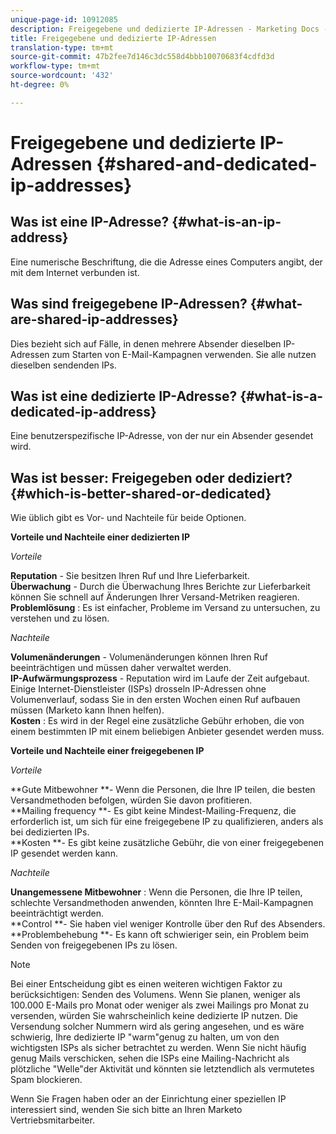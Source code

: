 ```yaml
---
unique-page-id: 10912085
description: Freigegebene und dedizierte IP-Adressen - Marketing Docs - Produktdokumentation
title: Freigegebene und dedizierte IP-Adressen
translation-type: tm+mt
source-git-commit: 47b2fee7d146c3dc558d4bbb10070683f4cdfd3d
workflow-type: tm+mt
source-wordcount: '432'
ht-degree: 0%

---
```



# Freigegebene und dedizierte IP-Adressen {#shared-and-dedicated-ip-addresses}

## Was ist eine IP-Adresse? {#what-is-an-ip-address}

Eine numerische Beschriftung, die die Adresse eines Computers angibt, der mit dem Internet verbunden ist.

## Was sind freigegebene IP-Adressen? {#what-are-shared-ip-addresses}

Dies bezieht sich auf Fälle, in denen mehrere Absender dieselben IP-Adressen zum Starten von E-Mail-Kampagnen verwenden. Sie alle nutzen dieselben sendenden IPs.

## Was ist eine dedizierte IP-Adresse? {#what-is-a-dedicated-ip-address}

Eine benutzerspezifische IP-Adresse, von der nur ein Absender gesendet wird.

## Was ist besser: Freigegeben oder dediziert? {#which-is-better-shared-or-dedicated}

Wie üblich gibt es Vor- und Nachteile für beide Optionen.

**Vorteile und Nachteile einer dedizierten IP**

*Vorteile*

**Reputation**  - Sie besitzen Ihren Ruf und Ihre Lieferbarkeit.\
**Überwachung**  - Durch die Überwachung Ihres Berichte zur Lieferbarkeit können Sie schnell auf Änderungen Ihrer Versand-Metriken reagieren.\
**Problemlösung** : Es ist einfacher, Probleme im Versand zu untersuchen, zu verstehen und zu lösen.

*Nachteile*

**Volumenänderungen**  - Volumenänderungen können Ihren Ruf beeinträchtigen und müssen daher verwaltet werden.\
**IP-Aufwärmungsprozess**  - Reputation wird im Laufe der Zeit aufgebaut. Einige Internet-Dienstleister (ISPs) drosseln IP-Adressen ohne Volumenverlauf, sodass Sie in den ersten Wochen einen Ruf aufbauen müssen (Marketo kann Ihnen helfen).\
**Kosten** : Es wird in der Regel eine zusätzliche Gebühr erhoben, die von einem bestimmten IP mit einem beliebigen Anbieter gesendet werden muss.

**Vorteile und Nachteile einer freigegebenen IP**

*Vorteile*

**Gute Mitbewohner **- Wenn die Personen, die Ihre IP teilen, die besten Versandmethoden befolgen, würden Sie davon profitieren.\
**Mailing frequency **- Es gibt keine Mindest-Mailing-Frequenz, die erforderlich ist, um sich für eine freigegebene IP zu qualifizieren, anders als bei dedizierten IPs.\
**Kosten **- Es gibt keine zusätzliche Gebühr, die von einer freigegebenen IP gesendet werden kann.

*Nachteile*

**Unangemessene Mitbewohner** : Wenn die Personen, die Ihre IP teilen, schlechte Versandmethoden anwenden, könnten Ihre E-Mail-Kampagnen beeinträchtigt werden.\
**Control **- Sie haben viel weniger Kontrolle über den Ruf des Absenders.\
**Problembehebung **- Es kann oft schwieriger sein, ein Problem beim Senden von freigegebenen IPs zu lösen.

>[!NOTE]
>
>Bei einer Entscheidung gibt es einen weiteren wichtigen Faktor zu berücksichtigen: Senden des Volumens. Wenn Sie planen, weniger als 100.000 E-Mails pro Monat oder weniger als zwei Mailings pro Monat zu versenden, würden Sie wahrscheinlich keine dedizierte IP nutzen. Die Versendung solcher Nummern wird als gering angesehen, und es wäre schwierig, Ihre dedizierte IP &quot;warm&quot;genug zu halten, um von den wichtigsten ISPs als sicher betrachtet zu werden. Wenn Sie nicht häufig genug Mails verschicken, sehen die ISPs eine Mailing-Nachricht als plötzliche &quot;Welle&quot;der Aktivität und könnten sie letztendlich als vermutetes Spam blockieren.

Wenn Sie Fragen haben oder an der Einrichtung einer speziellen IP interessiert sind, wenden Sie sich bitte an Ihren Marketo Vertriebsmitarbeiter.